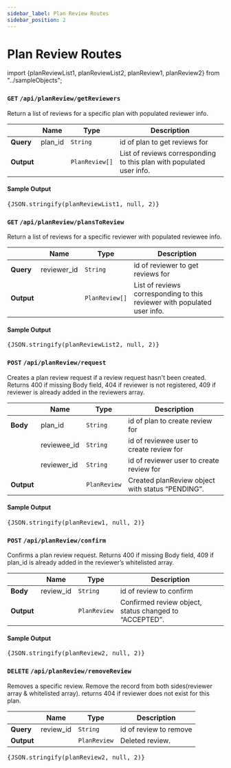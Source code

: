 ```yaml
---
sidebar_label: Plan Review Routes
sidebar_position: 2
---
```


# Plan Review Routes

import {planReviewList1, planReviewList2, planReview1, planReview2} from "../sampleObjects";

### `GET` `/api/planReview/getReviewers`

Return a list of reviews for a specific plan with populated reviewer info.

|            | Name    | Type           | Description                                                          |
| ---------- | ------- | -------------- | -------------------------------------------------------------------- |
| **Query**  | plan_id | `String`       | id of plan to get reviews for                                        |
| **Output** |         | `PlanReview[]` | List of reviews corresponding to this plan with populated user info. |

#### Sample Output

<samp>
  <pre>{JSON.stringify(planReviewList1, null, 2)}</pre>
</samp>

### `GET` `/api/planReview/plansToReview`

Return a list of reviews for a specific reviewer with populated reviewee info.

|            | Name        | Type           | Description                                                              |
| ---------- | ----------- | -------------- | ------------------------------------------------------------------------ |
| **Query**  | reviewer_id | `String`       | id of reviewer to get reviews for                                        |
| **Output** |             | `PlanReview[]` | List of reviews corresponding to this reviewer with populated user info. |

#### Sample Output

<samp>
  <pre>{JSON.stringify(planReviewList2, null, 2)}</pre>
</samp>

### `POST` `/api/planReview/request`

Creates a plan review request if a review request hasn't been created. Returns 400 if missing Body field, 404 if reviewer is not registered, 409 if reviewer is already added in the reviewers array.

|            | Name        | Type         | Description                                      |
| ---------- | ----------- | ------------ | ------------------------------------------------ |
| **Body**   | plan_id     | `String`     | id of plan to create review for                  |
|            | reviewee_id | `String`     | id of reviewee user to create review for         |
|            | reviewer_id | `String`     | id of reviewer user to create review for         |
| **Output** |             | `PlanReview` | Created planReview object with status “PENDING”. |

#### Sample Output

<samp>
  <pre>{JSON.stringify(planReview1, null, 2)}</pre>
</samp>

### `POST` `/api/planReview/confirm`

Confirms a plan review request. Returns 400 if missing Body field, 409 if plan_id is already added in the reviewer’s whitelisted array.

|            | Name      | Type         | Description                                            |
| ---------- | --------- | ------------ | ------------------------------------------------------ |
| **Body**   | review_id | `String`     | id of review to confirm                                |
| **Output** |           | `PlanReview` | Confirmed review object, status changed to “ACCEPTED”. |

#### Sample Output

<samp>
  <pre>{JSON.stringify(planReview2, null, 2)}</pre>
</samp>

### `DELETE` `/api/planReview/removeReview`

Removes a specific review. Remove the record from both sides(reviewer array & whitelisted array). returns 404 if reviewer does not exist for this plan.

|            | Name      | Type         | Description            |
| ---------- | --------- | ------------ | ---------------------- |
| **Query**  | review_id | `String`     | id of review to remove |
| **Output** |           | `PlanReview` | Deleted review.        |

<samp>
  <pre>{JSON.stringify(planReview2, null, 2)}</pre>
</samp>
